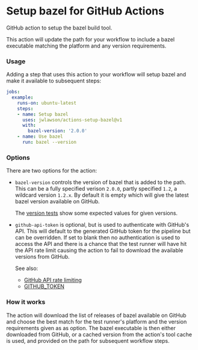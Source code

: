# Setup bazel for GitHub Actions

GitHub action to setup the bazel build tool.

This action will update the path for your workflow to include a bazel
executable matching the platform and any version requirements.

### Usage

Adding a step that uses this action to your workflow will setup bazel
and make it available to subsequent steps:

```yaml
jobs:
  example:
    runs-on: ubuntu-latest
    steps:
    - name: Setup bazel
      uses: jwlawson/actions-setup-bazel@v1
      with:
        bazel-version: '2.0.0'
    - name: Use bazel
      run: bazel --version
```

### Options

There are two options for the action:

* `bazel-version` controls the version of bazel that is added to the path. This
  can be a fully specified verison `2.0.0`, partly specified `1.2`, a wildcard
  version `1.2.x`. By default it is empty which will give the latest bazel
  version available on GitHub.

  The [version tests] show some expected values for given versions.

* `github-api-token` is optional, but is used to authenticate with GitHub's
  API. This will default to the generated GitHub token for the pipeline but can
  be overridden. If set to blank then no authentication is used to access the
  API and there is a chance that the test runner will have hit the API rate
  limit causing the action to fail to download the available versions from
  GitHub.

  See also:
   - [GitHub API rate limiting]
   - [GITHUB_TOKEN]


### How it works

The action will download the list of releases of bazel available on GitHub and
choose the best match for the test runner's platform and the version
requirements given as as option.  The bazel executable is then either
downloaded from GitHub, or a cached version from the action's tool cache is
used, and provided on the path for subsequent workflow steps.


[version tests]: ./__tests__/version.test.ts
[GitHub API rate limiting]: https://developer.github.com/v3/#rate-limiting
[GITHUB_TOKEN]: https://help.github.com/en/actions/automating-your-workflow-with-github-actions/authenticating-with-the-github_token#about-the-github_token-secret

